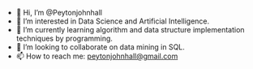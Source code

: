 - 👋 Hi, I’m @Peytonjohnhall
- 👀 I’m interested in Data Science and Artificial Intelligence.
- 🌱 I’m currently learning algorithm and data structure implementation techniques by programming.
- 💞️ I’m looking to collaborate on data mining in SQL.
- 📫 How to reach me: peytonjohnhall@gmail.com

<!---
Peytonjohnhall/Peytonjohnhall is a ✨ special ✨ repository because its `README.md` (this file) appears on your GitHub profile.
You can click the Preview link to take a look at your changes.
--->
